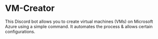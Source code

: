 # VM-Creator
This Discord bot allows you to create virtual machines (VMs) on Microsoft Azure using a simple command. It automates the process &amp; allows certain configurations.
